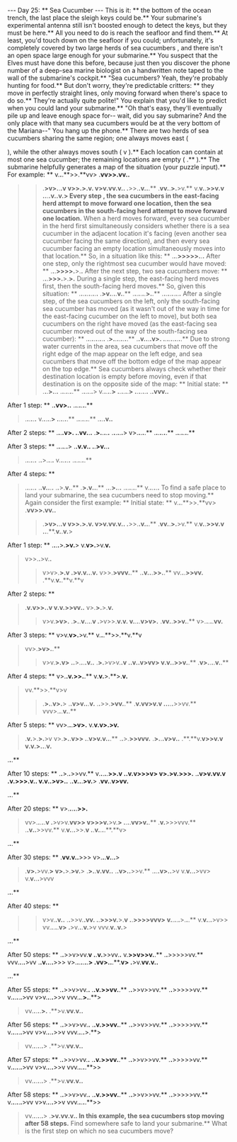 --- Day 25: ** Sea Cucumber ---
This is it: ** the bottom of the ocean trench, the last place the sleigh keys could be.** Your submarine's experimental antenna
still isn't boosted enough
to detect the keys, but they
must
be here.** All you need to do is
reach the seafloor
and find them.**
At least, you'd touch down on the seafloor if you could; unfortunately, it's completely covered by two large herds of
sea cucumbers
, and there isn't an open space large enough for your submarine.**
You suspect that the Elves must have done this before, because just then you discover the phone number of a deep-sea marine biologist on a handwritten note taped to the wall of the submarine's cockpit.**
"Sea cucumbers? Yeah, they're probably hunting for food.** But don't worry, they're predictable critters: ** they move in perfectly straight lines, only moving forward when there's space to do so.** They're actually quite polite!"
You explain that you'd like to predict when you could land your submarine.**
"Oh that's easy, they'll eventually pile up and leave enough space for-- wait, did you say submarine? And the only place with that many sea cucumbers would be at the very bottom of the Mariana--" You hang up the phone.**
There are two herds of sea cucumbers sharing the same region; one always moves
east
(
>
), while the other always moves
south
(
v
).** Each location can contain at most one sea cucumber; the remaining locations are
empty
(
.**
).** The submarine helpfully generates a map of the situation (your puzzle input).** For example: **
v.**.**.**>>.**vv>
.**vv>>.**vv.**.**
>>.**>v>.**.**.**v
>>v>>.**>.**v.**
v>v.**vv.**v.**.**
>.**>>.**.**v.**.**.**
.**vv.**.**>.**>v.**
v.**v.**.**>>v.**v
.**.**.**.**v.**.**v.**>
Every
step
, the sea cucumbers in the east-facing herd attempt to move forward one location, then the sea cucumbers in the south-facing herd attempt to move forward one location.** When a herd moves forward, every sea cucumber in the herd first simultaneously considers whether there is a sea cucumber in the adjacent location it's facing (even another sea cucumber facing the same direction), and then every sea cucumber facing an empty location simultaneously moves into that location.**
So, in a situation like this: **
.**.**.**>>>>>.**.**.**
After one step, only the rightmost sea cucumber would have moved: **
.**.**.**>>>>.**>.**.**
After the next step, two sea cucumbers move: **
.**.**.**>>>.**>.**>.**
During a single step, the east-facing herd moves first, then the south-facing herd moves.** So, given this situation: **
.**.**.**.**.**.**.**.**.**.**
.**>v.**.**.**.**v.**.**
.**.**.**.**.**.**.**>.**.**
.**.**.**.**.**.**.**.**.**.**
After a single step, of the sea cucumbers on the left, only the south-facing sea cucumber has moved (as it wasn't out of the way in time for the east-facing cucumber on the left to move), but both sea cucumbers on the right have moved (as the east-facing sea cucumber moved out of the way of the south-facing sea cucumber): **
.**.**.**.**.**.**.**.**.**.**
.**>.**.**.**.**.**.**.**.**
.**.**v.**.**.**.**v>.**
.**.**.**.**.**.**.**.**.**.**
Due to
strong water currents
in the area, sea cucumbers that move off the right edge of the map appear on the left edge, and sea cucumbers that move off the bottom edge of the map appear on the top edge.** Sea cucumbers always check whether their destination location is empty before moving, even if that destination is on the opposite side of the map: **
Initial state: **
.**.**.**>.**.**.**
.**.**.**.**.**.**.**
.**.**.**.**.**.**>
v.**.**.**.**.**>
.**.**.**.**.**.**>
.**.**.**.**.**.**.**
.**.**vvv.**.**

After 1 step: **
.**.**vv>.**.**
.**.**.**.**.**.**.**
>.**.**.**.**.**.**
v.**.**.**.**.**>
>.**.**.**.**.**.**
.**.**.**.**.**.**.**
.**.**.**.**v.**.**

After 2 steps: **
.**.**.**.**v>.**
.**.**vv.**.**.**
.**>.**.**.**.**.**
.**.**.**.**.**.**>
v>.**.**.**.**.**
.**.**.**.**.**.**.**
.**.**.**.**.**.**.**

After 3 steps: **
.**.**.**.**.**.**>
.**.**v.**v.**.**
.**.**>v.**.**.**
>.**.**.**.**.**.**
.**.**>.**.**.**.**
v.**.**.**.**.**.**
.**.**.**.**.**.**.**

After 4 steps: **
>.**.**.**.**.**.**
.**.**v.**.**.**.**
.**.**>.**v.**.**
.**>.**v.**.**.**
.**.**.**>.**.**.**
.**.**.**.**.**.**.**
v.**.**.**.**.**.**
To find a safe place to land your submarine, the sea cucumbers need to stop moving.** Again consider the first example: **
Initial state: **
v.**.**.**>>.**vv>
.**vv>>.**vv.**.**
>>.**>v>.**.**.**v
>>v>>.**>.**v.**
v>v.**vv.**v.**.**
>.**>>.**.**v.**.**.**
.**vv.**.**>.**>v.**
v.**v.**.**>>v.**v
.**.**.**.**v.**.**v.**>

After 1 step: **
.**.**.**.**>.**>v.**>
v.**v>.**>v.**v.**
>v>>.**.**>v.**.**
>>v>v>.**>.**v
.**>v.**v.**.**.**v.**
v>>.**>vvv.**.**
.**.**v.**.**.**>>.**.**
vv.**.**.**>>vv.**
>.**v.**v.**.**v.**v

After 2 steps: **
>.**v.**v>>.**.**v
v.**v.**>>vv.**.**
>v>.**>.**>.**v.**
>>v>v.**>v>.**
.**>.**.**v.**.**.**.**v
.**>v>>.**v.**v.**
v.**.**.**.**v>v>.**
.**vv.**.**>>v.**.**
v>.**.**.**.**.**vv.**

After 3 steps: **
v>v.**v>.**>v.**
v.**.**.**>>.**v.**v
>vv>.**>v>.**.**
>>v>v.**>.**v>
.**.**>.**.**.**.**v.**.**
.**>.**>v>v.**.**v
.**.**v.**.**v>vv>
v.**v.**.**>>v.**.**
.**v>.**.**.**.**v.**.**

After 4 steps: **
v>.**.**v.**>>.**.**
v.**v.**>.**>.**v.**
>vv.**>>.**v>v
>>.**>.**.**v>.**>
.**.**v>v.**.**.**v.**
.**.**>>.**>vv.**.**
>.**v.**vv>v.**v
.**.**.**.**.**>>vv.**
vvv>.**.**.**v.**.**

After 5 steps: **
vv>.**.**.**>v>.**
v.**v.**v>.**>v.**
>.**v.**>.**>.**>v
>v>.**>.**.**v>>
.**.**v>v.**v.**.**.**
.**.**>.**>>vvv.**
.**>.**.**.**v>v.**.**
.**.**v.**v>>v.**v
v.**v.**>.**.**.**v.**

.**.**.**

After 10 steps: **
.**.**>.**.**>>vv.**
v.**.**.**.**.**>>.**v
.**.**v.**v>>>v>
v>.**>v.**>>>.**
.**.**v>v.**vv.**v
.**v.**>>>.**v.**.**
v.**v.**.**>v>.**.**
.**.**v.**.**.**>v.**>
.**vv.**.**v>vv.**

.**.**.**

After 20 steps: **
v>.**.**.**.**.**>>.**
>vv>.**.**.**.**.**v
.**>v>v.**vv>>
v>>>v.**>v.**>
.**.**.**.**vv>v.**.**
.**v.**>>>vvv.**
.**.**v.**.**>>vv.**
v.**v.**.**.**>>.**v
.**.**v.**.**.**.**.**v>

.**.**.**

After 30 steps: **
.**vv.**v.**.**>>>
v>.**.**.**v.**.**.**>
>.**v>.**>vv.**>
>v>.**>.**>v.**>
.**>.**.**v.**vv.**.**
.**.**v>.**.**>>v.**
.**.**.**.**v>.**.**>v
v.**v.**.**.**>vv>
v.**v.**.**.**>vvv

.**.**.**

After 40 steps: **
>>v>v.**.**v.**.**
.**.**>>v.**.**vv.**
.**.**>>>v.**>.**v
.**.**>>>>vvv>
v.**.**.**.**.**>.**.**.**
v.**v.**.**.**>v>>
>vv.**.**.**.**.**v>
.**>v.**.**.**v.**>v
vvv.**v.**.**v.**>

.**.**.**

After 50 steps: **
.**.**>>v>vv.**v
.**.**v.**>>vv.**.**
v.**>>v>>v.**.**
.**.**>>>>>vv.**
vvv.**.**.**.**>vv
.**.**v.**.**.**.**>>>
v>.**.**.**.**.**.**.**>
.**vv>.**.**.**.**v>
.**>v.**vv.**v.**.**

.**.**.**

After 55 steps: **
.**.**>>v>vv.**.**
.**.**v.**>>vv.**.**
.**.**>>v>>vv.**
.**.**>>>>>vv.**
v.**.**.**.**.**.**>vv
v>v.**.**.**.**>>v
vvv.**.**.**>.**.**>
>vv.**.**.**.**.**>.**
.**>v.**vv.**v.**.**

After 56 steps: **
.**.**>>v>vv.**.**
.**.**v.**>>vv.**.**
.**.**>>v>>vv.**
.**.**>>>>>vv.**
v.**.**.**.**.**.**>vv
v>v.**.**.**.**>>v
vvv.**.**.**.**>.**>
>vv.**.**.**.**.**.**>
.**>v.**vv.**v.**.**

After 57 steps: **
.**.**>>v>vv.**.**
.**.**v.**>>vv.**.**
.**.**>>v>>vv.**
.**.**>>>>>vv.**
v.**.**.**.**.**.**>vv
v>v.**.**.**.**>>v
vvv.**.**.**.**.**>>
>vv.**.**.**.**.**.**>
.**>v.**vv.**v.**.**

After 58 steps: **
.**.**>>v>vv.**.**
.**.**v.**>>vv.**.**
.**.**>>v>>vv.**
.**.**>>>>>vv.**
v.**.**.**.**.**.**>vv
v>v.**.**.**.**>>v
vvv.**.**.**.**.**>>
>vv.**.**.**.**.**.**>
.**>v.**vv.**v.**.**
In this example, the sea cucumbers stop moving after
58
steps.**
Find somewhere safe to land your submarine.**
What is the first step on which no sea cucumbers move?